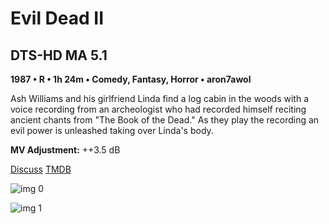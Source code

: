 # Evil Dead II

## DTS-HD MA 5.1

**1987 • R • 1h 24m • Comedy, Fantasy, Horror • aron7awol**

Ash Williams and his girlfriend Linda find a log cabin in the woods with a voice recording from an archeologist who had recorded himself reciting ancient chants from "The Book of the Dead." As they play the recording an evil power is unleashed taking over Linda's body.

**MV Adjustment:** ++3.5 dB

[Discuss](https://www.avsforum.com/threads/bass-eq-for-filtered-movies.2995212/post-58421314)  [TMDB](765)

![img 0](https://i.imgur.com/qQWGOcE.jpg)

![img 1](https://i.imgur.com/WN0dp3b.png)

